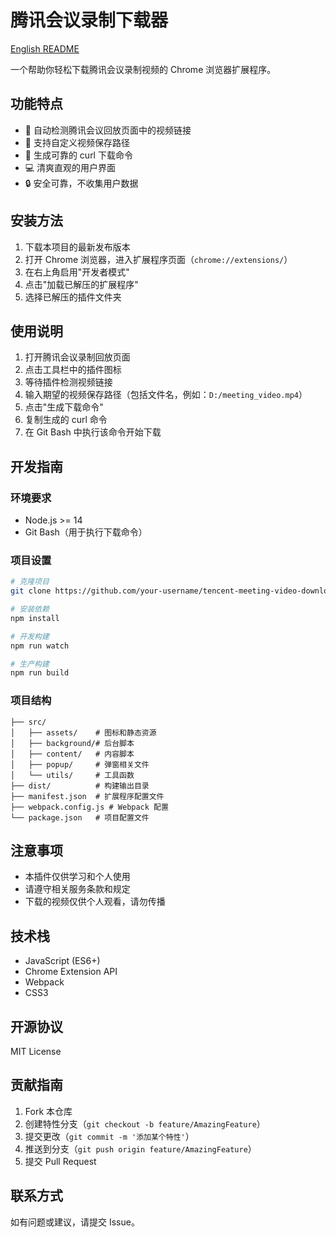 # 腾讯会议录制下载器

[English README](./README.md)

一个帮助你轻松下载腾讯会议录制视频的 Chrome 浏览器扩展程序。

## 功能特点

- 🎯 自动检测腾讯会议回放页面中的视频链接
- 📂 支持自定义视频保存路径
- 🚀 生成可靠的 curl 下载命令
- 💻 清爽直观的用户界面
- 🔒 安全可靠，不收集用户数据

## 安装方法

1. 下载本项目的最新发布版本
2. 打开 Chrome 浏览器，进入扩展程序页面（`chrome://extensions/`）
3. 在右上角启用"开发者模式"
4. 点击"加载已解压的扩展程序"
5. 选择已解压的插件文件夹

## 使用说明

1. 打开腾讯会议录制回放页面
2. 点击工具栏中的插件图标
3. 等待插件检测视频链接
4. 输入期望的视频保存路径（包括文件名，例如：`D:/meeting_video.mp4`）
5. 点击"生成下载命令"
6. 复制生成的 curl 命令
7. 在 Git Bash 中执行该命令开始下载

## 开发指南

### 环境要求

- Node.js >= 14
- Git Bash（用于执行下载命令）

### 项目设置

```bash
# 克隆项目
git clone https://github.com/your-username/tencent-meeting-video-downloader.git

# 安装依赖
npm install

# 开发构建
npm run watch

# 生产构建
npm run build
```

### 项目结构

```
├── src/
│   ├── assets/    # 图标和静态资源
│   ├── background/# 后台脚本
│   ├── content/   # 内容脚本
│   ├── popup/     # 弹窗相关文件
│   └── utils/     # 工具函数
├── dist/          # 构建输出目录
├── manifest.json  # 扩展程序配置文件
├── webpack.config.js # Webpack 配置
└── package.json   # 项目配置文件
```

## 注意事项

- 本插件仅供学习和个人使用
- 请遵守相关服务条款和规定
- 下载的视频仅供个人观看，请勿传播

## 技术栈

- JavaScript (ES6+)
- Chrome Extension API
- Webpack
- CSS3

## 开源协议

MIT License

## 贡献指南

1. Fork 本仓库
2. 创建特性分支（`git checkout -b feature/AmazingFeature`）
3. 提交更改（`git commit -m '添加某个特性'`）
4. 推送到分支（`git push origin feature/AmazingFeature`）
5. 提交 Pull Request

## 联系方式

如有问题或建议，请提交 Issue。